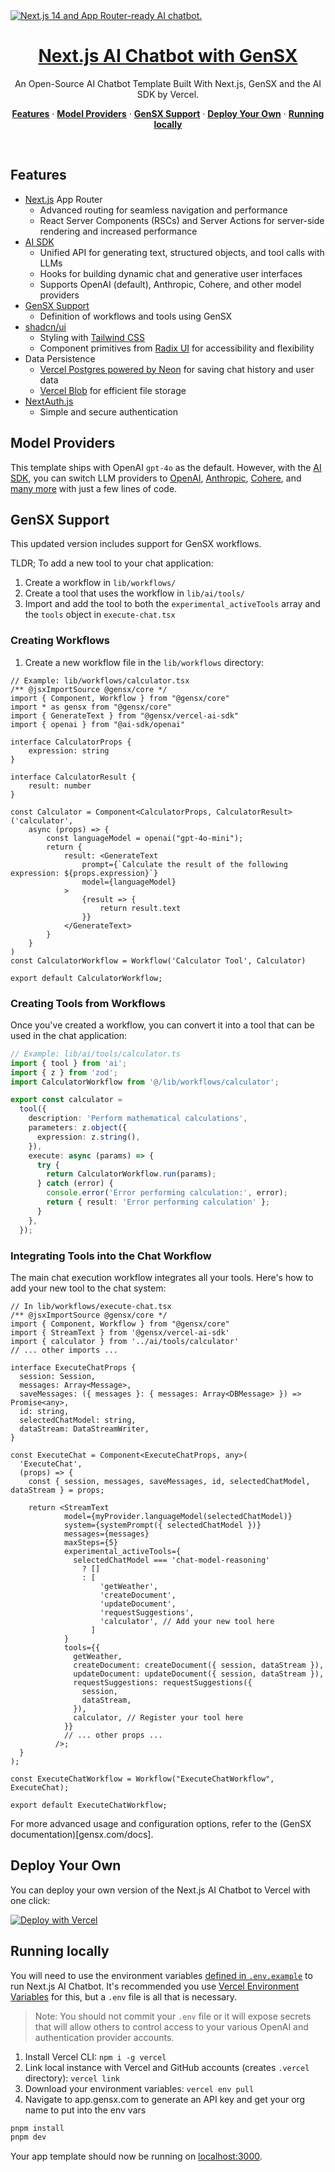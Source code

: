 <a href="https://chat.vercel.ai/">
  <img alt="Next.js 14 and App Router-ready AI chatbot." src="app/(chat)/opengraph-image.png">
  <h1 align="center">Next.js AI Chatbot with GenSX</h1>
</a>

<p align="center">
  An Open-Source AI Chatbot Template Built With Next.js, GenSX and the AI SDK by Vercel.
</p>

<p align="center">
  <a href="#features"><strong>Features</strong></a> ·
  <a href="#model-providers"><strong>Model Providers</strong></a> ·
  <a href="#gensx-support"><strong>GenSX Support</strong></a> ·
  <a href="#deploy-your-own"><strong>Deploy Your Own</strong></a> ·
  <a href="#running-locally"><strong>Running locally</strong></a>
</p>
<br/>

## Features

- [Next.js](https://nextjs.org) App Router
  - Advanced routing for seamless navigation and performance
  - React Server Components (RSCs) and Server Actions for server-side rendering and increased performance
- [AI SDK](https://sdk.vercel.ai/docs)
  - Unified API for generating text, structured objects, and tool calls with LLMs
  - Hooks for building dynamic chat and generative user interfaces
  - Supports OpenAI (default), Anthropic, Cohere, and other model providers
- [GenSX Support](#https://gensx.com)
  - Definition of workflows and tools using GenSX
- [shadcn/ui](https://ui.shadcn.com)
  - Styling with [Tailwind CSS](https://tailwindcss.com)
  - Component primitives from [Radix UI](https://radix-ui.com) for accessibility and flexibility
- Data Persistence
  - [Vercel Postgres powered by Neon](https://vercel.com/storage/postgres) for saving chat history and user data
  - [Vercel Blob](https://vercel.com/storage/blob) for efficient file storage
- [NextAuth.js](https://github.com/nextauthjs/next-auth)
  - Simple and secure authentication

## Model Providers

This template ships with OpenAI `gpt-4o` as the default. However, with the [AI SDK](https://sdk.vercel.ai/docs), you can switch LLM providers to [OpenAI](https://openai.com), [Anthropic](https://anthropic.com), [Cohere](https://cohere.com/), and [many more](https://sdk.vercel.ai/providers/ai-sdk-providers) with just a few lines of code.

## GenSX Support

This updated version includes support for GenSX workflows. 

TLDR; To add a new tool to your chat application:

1. Create a workflow in `lib/workflows/`
2. Create a tool that uses the workflow in `lib/ai/tools/`
3. Import and add the tool to both the `experimental_activeTools` array and the `tools` object in `execute-chat.tsx`

### Creating Workflows

1. Create a new workflow file in the `lib/workflows` directory:

```tsx
// Example: lib/workflows/calculator.tsx
/** @jsxImportSource @gensx/core */
import { Component, Workflow } from "@gensx/core"
import * as gensx from "@gensx/core"
import { GenerateText } from "@gensx/vercel-ai-sdk"
import { openai } from "@ai-sdk/openai"

interface CalculatorProps {
    expression: string
}

interface CalculatorResult {
    result: number
}

const Calculator = Component<CalculatorProps, CalculatorResult>('calculator', 
    async (props) => {
        const languageModel = openai("gpt-4o-mini");
        return {
            result: <GenerateText
                prompt={`Calculate the result of the following expression: ${props.expression}`}
                model={languageModel}
            >
                {result => {
                    return result.text
                }}
            </GenerateText>
        }
    }
)
const CalculatorWorkflow = Workflow('Calculator Tool', Calculator)

export default CalculatorWorkflow;
```

### Creating Tools from Workflows

Once you've created a workflow, you can convert it into a tool that can be used in the chat application:

```typescript
// Example: lib/ai/tools/calculator.ts
import { tool } from 'ai';
import { z } from 'zod';
import CalculatorWorkflow from '@/lib/workflows/calculator';

export const calculator = 
  tool({
    description: 'Perform mathematical calculations',
    parameters: z.object({
      expression: z.string(),
    }),
    execute: async (params) => {
      try {
        return CalculatorWorkflow.run(params);
      } catch (error) {
        console.error('Error performing calculation:', error);
        return { result: 'Error performing calculation' };
      }
    },
  }); 
```

### Integrating Tools into the Chat Workflow

The main chat execution workflow integrates all your tools. Here's how to add your new tool to the chat system:

```tsx
// In lib/workflows/execute-chat.tsx
/** @jsxImportSource @gensx/core */
import { Component, Workflow } from "@gensx/core"
import { StreamText } from '@gensx/vercel-ai-sdk'
import { calculator } from '../ai/tools/calculator'
// ... other imports ...

interface ExecuteChatProps {
  session: Session,
  messages: Array<Message>,
  saveMessages: ({ messages }: { messages: Array<DBMessage> }) => Promise<any>,
  id: string, 
  selectedChatModel: string,
  dataStream: DataStreamWriter,
}

const ExecuteChat = Component<ExecuteChatProps, any>(
  'ExecuteChat', 
  (props) => {
    const { session, messages, saveMessages, id, selectedChatModel, dataStream } = props;
    
    return <StreamText
            model={myProvider.languageModel(selectedChatModel)}
            system={systemPrompt({ selectedChatModel })}
            messages={messages}
            maxSteps={5}
            experimental_activeTools={
              selectedChatModel === 'chat-model-reasoning'
                ? []
                : [
                    'getWeather',
                    'createDocument',
                    'updateDocument',
                    'requestSuggestions',
                    'calculator', // Add your new tool here
                  ]
            }
            tools={{
              getWeather,
              createDocument: createDocument({ session, dataStream }),
              updateDocument: updateDocument({ session, dataStream }),
              requestSuggestions: requestSuggestions({
                session,
                dataStream,
              }),
              calculator, // Register your tool here
            }}
            // ... other props ...
          />;
  }
);

const ExecuteChatWorkflow = Workflow("ExecuteChatWorkflow", ExecuteChat);

export default ExecuteChatWorkflow;
```

For more advanced usage and configuration options, refer to the (GenSX documentation)[gensx.com/docs].



## Deploy Your Own

You can deploy your own version of the Next.js AI Chatbot to Vercel with one click:

[![Deploy with Vercel](https://vercel.com/button)](https://vercel.com/new/clone?repository-url=https%3A%2F%2Fgithub.com%2Fvercel%2Fai-chatbot&env=AUTH_SECRET,OPENAI_API_KEY&envDescription=Learn%20more%20about%20how%20to%20get%20the%20API%20Keys%20for%20the%20application&envLink=https%3A%2F%2Fgithub.com%2Fvercel%2Fai-chatbot%2Fblob%2Fmain%2F.env.example&demo-title=AI%20Chatbot&demo-description=An%20Open-Source%20AI%20Chatbot%20Template%20Built%20With%20Next.js%20and%20the%20AI%20SDK%20by%20Vercel.&demo-url=https%3A%2F%2Fchat.vercel.ai&stores=[{%22type%22:%22postgres%22},{%22type%22:%22blob%22}])

## Running locally

You will need to use the environment variables [defined in `.env.example`](.env.example) to run Next.js AI Chatbot. It's recommended you use [Vercel Environment Variables](https://vercel.com/docs/projects/environment-variables) for this, but a `.env` file is all that is necessary.

> Note: You should not commit your `.env` file or it will expose secrets that will allow others to control access to your various OpenAI and authentication provider accounts.

1. Install Vercel CLI: `npm i -g vercel`
2. Link local instance with Vercel and GitHub accounts (creates `.vercel` directory): `vercel link`
3. Download your environment variables: `vercel env pull`
4. Navigate to app.gensx.com to generate an API key and get your org name to put into the env vars

```bash
pnpm install
pnpm dev
```

Your app template should now be running on [localhost:3000](http://localhost:3000/).
